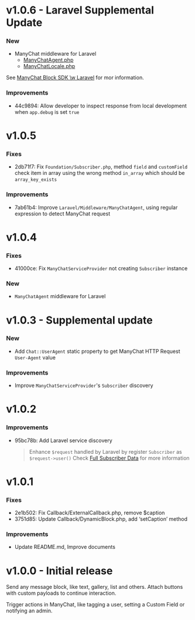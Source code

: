 <!-- v1.0.6 -->
# v1.0.6 - Laravel Supplemental Update

### New
- ManyChat middleware for Laravel
  - [ManyChatAgent.php](https://github.com/socheatsok78/manychat-block-sdk/blob/v1.0.6/laravel/Middleware/ManyChatAgent.php)
  - [ManyChatLocale.php](https://github.com/socheatsok78/manychat-block-sdk/blob/v1.0.6/laravel/Middleware/ManyChatLocale.php)

See [ManyChat Block SDK \w Laravel](docs/Laravel.md) for mor information.

### Improvements
- 44c9894: Allow developer to inspect response from local development when  `app.debug` is set `true`

<!-- v1.0.5 -->
# v1.0.5

### Fixes
- 2db71f7: Fix `Foundation/Subscriber.php`, method `field` and `customField` check item in array using the wrong method `in_array` which should be `array_key_exists`

### Improvements
- 7ab61b4: Improve `Laravel/Middleware/ManyChatAgent`, using regular expression to detect ManyChat request

<!-- v1.0.4 -->
# v1.0.4

### Fixes
- 41000ce: Fix `ManyChatServiceProvider` not creating `Subscriber` instance

### New
- `ManyChatAgent` middleware for Laravel

<!-- v1.0.3 -->
# v1.0.3 - Supplemental update

### New
- Add `Chat::UserAgent` static property to get ManyChat HTTP Request `User-Agent` value

### Improvements
- Improve `ManyChatServiceProvider`'s `Subscriber` discovery

<!-- v1.0.2 -->
# v1.0.2

### Improvements
- 95bc78b: Add Laravel service discovery
  > Enhance `$request` handled by Laravel by register `Subscriber` as `$request->user()`
  > Check [Full Subscriber Data](docs/FullSubscriberData.md) for more information

<!-- v1.0.1 -->
# v1.0.1

### Fixes
- 2e1b502: Fix Callback/ExternalCallback.php, remove $caption
- 3751d85: Update Callback/DynamicBlock.php, add ‘setCaption’ method

### Improvements
- Update README.md, Improve documents

<!-- v1.0.0 -->
# v1.0.0 - Initial release
Send any message block, like text, gallery, list and others. Attach buttons with custom payloads to continue interaction.

Trigger actions in ManyChat, like tagging a user, setting a Custom Field or notifying an admin.
